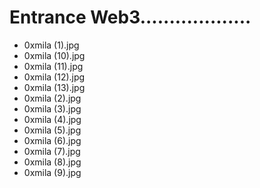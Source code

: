 # Entrance Web3...................
- 0xmila (1).jpg
- 0xmila (10).jpg
- 0xmila (11).jpg
- 0xmila (12).jpg
- 0xmila (13).jpg
- 0xmila (2).jpg
- 0xmila (3).jpg
- 0xmila (4).jpg
- 0xmila (5).jpg
- 0xmila (6).jpg
- 0xmila (7).jpg
- 0xmila (8).jpg
- 0xmila (9).jpg
